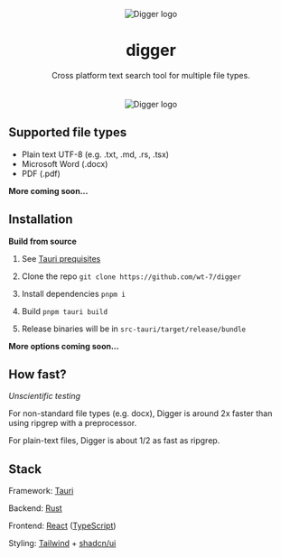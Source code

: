 <p align="center">
  <p align="center">
    <picture>
      <source media="(prefers-color-scheme: dark)" srcset="src/assets/digger-dark.svg">
      <source media="(prefers-color-scheme: light)" srcset="src/assets/digger-light.svg">
      <img alt="Digger logo" src="src/assets/digger-dark.svg" width="300px">
    <picture/>
  </p>
	<h1 align="center"><b>digger</b></h1>
	<p align="center">
		Cross platform text search tool for multiple file types.
    <br />
    <br />
    <br />
    <picture>
      <source media="(prefers-color-scheme: dark)" srcset="src/assets/ui-dark.webp">
      <source media="(prefers-color-scheme: light)" srcset="src/assets/ui-light.webp">
      <img alt="Digger logo" src="src/assets/digger-dark.svg">
    <picture/>
  </p>
</p>

## Supported file types

- Plain text UTF-8 (e.g. .txt, .md, .rs, .tsx)
- Microsoft Word (.docx)
- PDF (.pdf)

**More coming soon...**

## Installation

**Build from source**

1.  See [Tauri prequisites](https://tauri.app/v1/guides/getting-started/prerequisites)

2.  Clone the repo `git clone https://github.com/wt-7/digger`
3.  Install dependencies `pnpm i`
4.  Build `pnpm tauri build`
5.  Release binaries will be in `src-tauri/target/release/bundle`

**More options coming soon...**

## How fast?

_Unscientific testing_

For non-standard file types (e.g. docx), Digger is around 2x faster than using ripgrep with a preprocessor.

For plain-text files, Digger is about 1/2 as fast as ripgrep.

## Stack

Framework: [Tauri](https://github.com/tauri-apps/tauri)

Backend: [Rust](https://github.com/rust-lang/rust)

Frontend: [React](https://github.com/facebook/react) ([TypeScript](https://github.com/microsoft/TypeScript))

Styling: [Tailwind](https://github.com/tailwindlabs/tailwindcss) + [shadcn/ui](https://github.com/shadcn-ui/ui)
